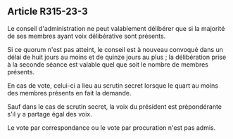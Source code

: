 ## Article R315-23-3

Le conseil d'administration ne peut valablement délibérer que si la majorité de ses membres ayant voix
délibérative sont présents.

Si ce quorum n'est pas atteint, le conseil est à nouveau convoqué dans un délai de huit jours au moins et
de quinze jours au plus ; la délibération prise à la seconde séance est valable quel que soit le nombre de
membres présents.

En cas de vote, celui-ci a lieu au scrutin secret lorsque le quart au moins des membres présents en fait la
demande.

Sauf dans le cas de scrutin secret, la voix du président est prépondérante s'il y a partage égal des voix.

Le vote par correspondance ou le vote par procuration n'est pas admis.

